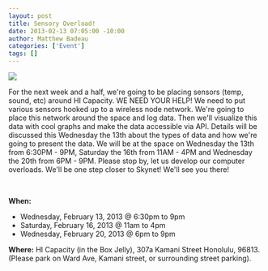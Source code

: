 ```yaml
--- 
layout: post
title: Sensory Overload!
date: 2013-02-13 07:05:00 -10:00
author: Matthew Badeau
categories: ['Event']
tags: []
---
```


<img src="http://i1151.photobucket.com/albums/o621/mailypr/mi%20mundo%20slideshow/nest-1.jpg"></img>

For the next week and a half, we're going to be placing sensors (temp, sound, etc) around HI Capacity.  WE NEED YOUR HELP! We need to put various sensors hooked up to a wireless node network. We're going to place this network around the space and log data. Then we'll visualize this data with cool graphs and make the data accessible via API. Details will be discussed this Wednesday the 13th about the types of data and how we're going to present the data.
We will be at the space on Wednesday the 13th from 6:30PM - 9PM, Saturday the 16th from 11AM - 4PM and Wednesday the 20th from 6PM - 9PM. Please stop by, let us develop our computer overloads. We'll be one step closer to Skynet!
We'll see you there!

<br/>

__When:__ 

*  Wednesday, February 13, 2013 @ 6:30pm to 9pm
*  Saturday, February 16, 2013 @ 11am to 4pm
*  Wednesday, February 20, 2013 @ 6pm to 9pm

__Where:__ HI Capacity (in the Box Jelly), 307a Kamani Street Honolulu, 96813. (Please park on Ward Ave, Kamani street, or surrounding street parking).

